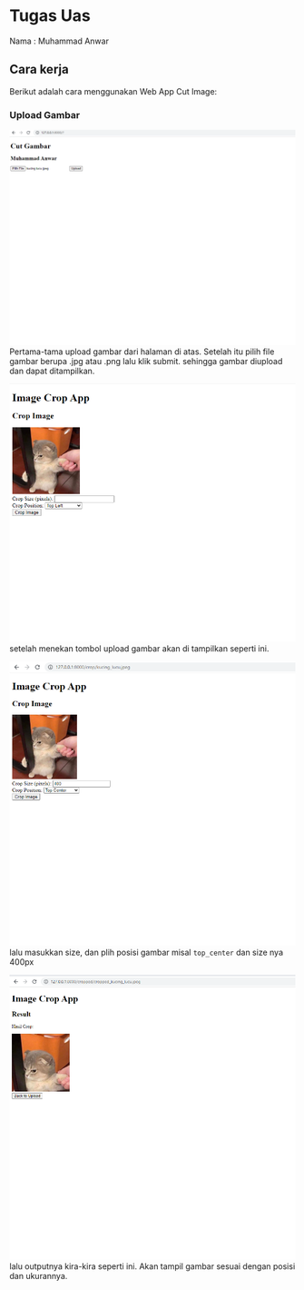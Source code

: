 # Tugas Uas

Nama    : Muhammad Anwar

## Cara kerja
Berikut adalah cara menggunakan Web App Cut Image:

### Upload Gambar
![enter image description here](./image/img_1.png)
Pertama-tama upload gambar dari halaman di atas.
Setelah itu pilih file gambar berupa .jpg atau .png lalu klik submit. sehingga gambar diupload dan dapat ditampilkan.

![enter image description here](./image/img_2.png)
setelah menekan tombol upload gambar akan di tampilkan seperti ini.

![enter image description here](./image/img_3.png)
lalu masukkan size, dan plih posisi gambar misal `top_center` dan size nya 400px
 
![enter image description here](./image/img_4.png)
lalu outputnya kira-kira seperti ini.
Akan tampil gambar sesuai dengan posisi dan ukurannya.